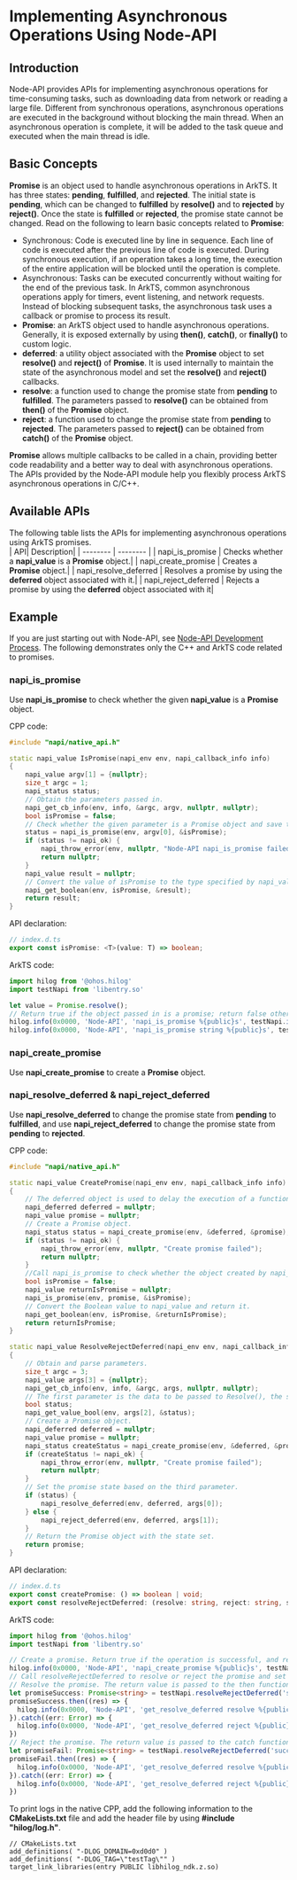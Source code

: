 # Implementing Asynchronous Operations Using Node-API

## Introduction

Node-API provides APIs for implementing asynchronous operations for time-consuming tasks, such as downloading data from network or reading a large file. Different from synchronous operations, asynchronous operations are executed in the background without blocking the main thread. When an asynchronous operation is complete, it will be added to the task queue and executed when the main thread is idle.

## Basic Concepts

**Promise** is an object used to handle asynchronous operations in ArkTS. It has three states: **pending**, **fulfilled**, and **rejected**. The initial state is **pending**, which can be changed to **fulfilled** by **resolve()** and to **rejected** by **reject()**. Once the state is **fulfilled** or **rejected**, the promise state cannot be changed. Read on the following to learn basic concepts related to **Promise**:

- Synchronous: Code is executed line by line in sequence. Each line of code is executed after the previous line of code is executed. During synchronous execution, if an operation takes a long time, the execution of the entire application will be blocked until the operation is complete.
- Asynchronous: Tasks can be executed concurrently without waiting for the end of the previous task. In ArkTS, common asynchronous operations apply for timers, event listening, and network requests. Instead of blocking subsequent tasks, the asynchronous task uses a callback or promise to process its result.
- **Promise**: an ArkTS object used to handle asynchronous operations. Generally, it is exposed externally by using **then()**, **catch()**, or **finally()** to custom logic.
- **deferred**: a utility object associated with the **Promise** object to set **resolve()** and **reject()** of **Promise**. It is used internally to maintain the state of the asynchronous model and set the **resolve()** and **reject()** callbacks.
- **resolve**: a function used to change the promise state from **pending** to **fulfilled**. The parameters passed to **resolve()** can be obtained from **then()** of the **Promise** object.
- **reject**: a function used to change the promise state from **pending** to **rejected**. The parameters passed to **reject()** can be obtained from **catch()** of the **Promise** object.

**Promise** allows multiple callbacks to be called in a chain, providing better code readability and a better way to deal with asynchronous operations. The APIs provided by the Node-API module help you flexibly process ArkTS asynchronous operations in C/C++.

## Available APIs

The following table lists the APIs for implementing asynchronous operations using ArkTS promises.   
| API| Description|
| -------- | -------- |
| napi_is_promise | Checks whether a **napi_value** is a **Promise** object.|
| napi_create_promise | Creates a **Promise** object.|
| napi_resolve_deferred | Resolves a promise by using the **deferred** object associated with it.|
| napi_reject_deferred | Rejects a promise by using the **deferred** object associated with it|

## Example

If you are just starting out with Node-API, see [Node-API Development Process](use-napi-process.md). The following demonstrates only the C++ and ArkTS code related to promises.

### napi_is_promise

Use **napi_is_promise** to check whether the given **napi_value** is a **Promise** object.

CPP code:

```cpp
#include "napi/native_api.h"

static napi_value IsPromise(napi_env env, napi_callback_info info) 
{
    napi_value argv[1] = {nullptr};
    size_t argc = 1;
    napi_status status;
    // Obtain the parameters passed in.
    napi_get_cb_info(env, info, &argc, argv, nullptr, nullptr);
    bool isPromise = false;
    // Check whether the given parameter is a Promise object and save the result in the isPromise variable.
    status = napi_is_promise(env, argv[0], &isPromise);
    if (status != napi_ok) {
        napi_throw_error(env, nullptr, "Node-API napi_is_promise failed");
        return nullptr;
    }
    napi_value result = nullptr;
    // Convert the value of isPromise to the type specified by napi_value, and return it.
    napi_get_boolean(env, isPromise, &result);
    return result;
}
```

API declaration:

```ts
// index.d.ts
export const isPromise: <T>(value: T) => boolean;
```

ArkTS code:

```ts
import hilog from '@ohos.hilog'
import testNapi from 'libentry.so'

let value = Promise.resolve();
// Return true if the object passed in is a promise; return false otherwise.
hilog.info(0x0000, 'Node-API', 'napi_is_promise %{public}s', testNapi.isPromise(value));
hilog.info(0x0000, 'Node-API', 'napi_is_promise string %{public}s', testNapi.isPromise(''));
```

### napi_create_promise

Use **napi_create_promise** to create a **Promise** object.

### napi_resolve_deferred & napi_reject_deferred

Use **napi_resolve_deferred** to change the promise state from **pending** to **fulfilled**, and use **napi_reject_deferred** to change the promise state from **pending** to **rejected**.

CPP code:

```cpp
#include "napi/native_api.h"

static napi_value CreatePromise(napi_env env, napi_callback_info info)
{
    // The deferred object is used to delay the execution of a function for a certain period of time.
    napi_deferred deferred = nullptr;
    napi_value promise = nullptr;
    // Create a Promise object.
    napi_status status = napi_create_promise(env, &deferred, &promise);
    if (status != napi_ok) {
        napi_throw_error(env, nullptr, "Create promise failed");
        return nullptr;
    }
    //Call napi_is_promise to check whether the object created by napi_create_promise is a Promise object.
    bool isPromise = false;
    napi_value returnIsPromise = nullptr;
    napi_is_promise(env, promise, &isPromise);
    // Convert the Boolean value to napi_value and return it.
    napi_get_boolean(env, isPromise, &returnIsPromise);
    return returnIsPromise;
}

static napi_value ResolveRejectDeferred(napi_env env, napi_callback_info info) 
{
    // Obtain and parse parameters.
    size_t argc = 3;
    napi_value args[3] = {nullptr};
    napi_get_cb_info(env, info, &argc, args, nullptr, nullptr);
    // The first parameter is the data to be passed to Resolve(), the second parameter is the data to be passed to reject(), and the third parameter is the Promise state.
    bool status;
    napi_get_value_bool(env, args[2], &status);
    // Create a Promise object.
    napi_deferred deferred = nullptr;
    napi_value promise = nullptr;
    napi_status createStatus = napi_create_promise(env, &deferred, &promise);
    if (createStatus != napi_ok) {
        napi_throw_error(env, nullptr, "Create promise failed");
        return nullptr;
    }
    // Set the promise state based on the third parameter.
    if (status) {
        napi_resolve_deferred(env, deferred, args[0]);
    } else {
        napi_reject_deferred(env, deferred, args[1]);
    }
    // Return the Promise object with the state set.
    return promise;
}
```

API declaration:

```ts
// index.d.ts
export const createPromise: () => boolean | void;
export const resolveRejectDeferred: (resolve: string, reject: string, status: boolean) => Promise<string> | void;
```

ArkTS code:

```ts
import hilog from '@ohos.hilog'
import testNapi from 'libentry.so'

// Create a promise. Return true if the operation is successful, and return false otherwise.
hilog.info(0x0000, 'Node-API', 'napi_create_promise %{public}s', testNapi.createPromise());
// Call resolveRejectDeferred to resolve or reject the promise and set the promise state.
// Resolve the promise. The return value is passed to the then function.
let promiseSuccess: Promise<string> = testNapi.resolveRejectDeferred('success', 'fail', true) as Promise<string>;
promiseSuccess.then((res) => {
  hilog.info(0x0000, 'Node-API', 'get_resolve_deferred resolve %{public}s', res)
}).catch((err: Error) => {
  hilog.info(0x0000, 'Node-API', 'get_resolve_deferred reject %{public}s', err)
})
// Reject the promise. The return value is passed to the catch function.
let promiseFail: Promise<string> = testNapi.resolveRejectDeferred('success', 'fail', false) as Promise<string>;
promiseFail.then((res) => {
  hilog.info(0x0000, 'Node-API', 'get_resolve_deferred resolve %{public}s', res)
}).catch((err: Error) => {
  hilog.info(0x0000, 'Node-API', 'get_resolve_deferred reject %{public}s', err)
})
```

To print logs in the native CPP, add the following information to the **CMakeLists.txt** file and add the header file by using **#include "hilog/log.h"**.

```text
// CMakeLists.txt
add_definitions( "-DLOG_DOMAIN=0xd0d0" )
add_definitions( "-DLOG_TAG=\"testTag\"" )
target_link_libraries(entry PUBLIC libhilog_ndk.z.so)
```
